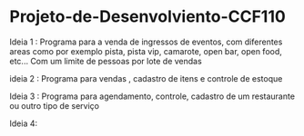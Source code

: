 # Projeto-de-Desenvolviento-CCF110

Ideia 1 : Programa para a venda de ingressos de eventos, com diferentes areas como por exemplo pista, pista vip, camarote, open bar, open food, etc... Com um limite de pessoas por lote de vendas

ideia 2 : Programa para vendas , cadastro de itens e controle de estoque

Ideia 3 : Programa para agendamento, controle, cadastro de um restaurante ou outro tipo de serviço

Ideia 4: 

